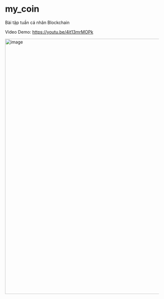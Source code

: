 # my_coin
Bài tập tuần cá nhân Blockchain

Video Demo: https://youtu.be/4it13mrMOPk


<img width="837" alt="image" src="https://user-images.githubusercontent.com/48957891/178426812-e3bfacf0-b72f-4b6f-a9fc-ded3da53c03b.png">
